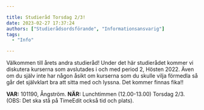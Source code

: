 ```yaml
---

title: Studieråd Torsdag 2/3!
date: 2023-02-27 17:37:24
authors: ["Studierådsordsförande", "Informationsansvarig"]
tags: 
  - "Info"

---
```

Välkommen till årets andra studieråd! Under det här studierådet kommer vi diskutera kurserna som avslutades i och med period 2, Hösten 2022. Även om du själv inte har någon åsikt om kurserna som du skulle vilja förmedla så går det självklart bra att sitta med och lyssna. Det kommer finnas fika!!

**VAR:** 101190, Ångström. **NÄR:** Lunchtimmen (12.00-13.00) Torsdag 2/3. (OBS: Det ska stå på TimeEdit också tid och plats).